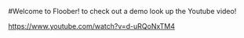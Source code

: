 #Welcome to Floober! 
to check out a demo look up the Youtube video!

https://www.youtube.com/watch?v=d-uRQoNxTM4
